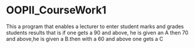 # OOPII_CourseWork1
This a program that enables a lecturer to enter student marks  and grades students results that is if one gets a 90 and above, he is given an A then 70 and above,he is given a B.then with a 60 and above one gets a C
